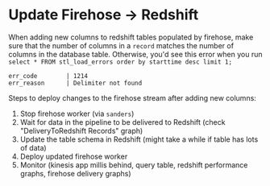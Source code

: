 
# Update Firehose -> Redshift

When adding new columns to redshift tables populated by firehose,
make sure that the number of columns in a `record` matches the number of columns in the database table.
Otherwise, you'd see this error when you run
`select * FROM stl_load_errors order by starttime desc limit 1;`
```
err_code        | 1214
err_reason      | Delimiter not found
```


Steps to deploy changes to the firehose stream after adding new columns:

1. Stop firehose worker (via `sanders`)
2. Wait for data in the pipeline to be delivered to Redshift (check "DeliveryToRedshift Records" graph)
3. Update the table schema in Redshift (might take a while if table has lots of data)
4. Deploy updated firehose worker
5. Monitor (kinesis app millis behind, query table, redshift performance graphs, firehose delivery graphs)


